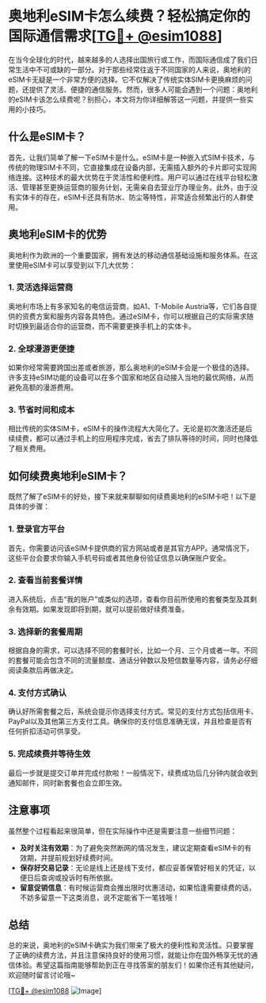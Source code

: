 # 奥地利eSIM卡怎么续费？轻松搞定你的国际通信需求[[TG💪+ @esim1088](https://t.me/s/esim1088)]

在当今全球化的时代，越来越多的人选择出国旅行或工作，而国际通信成了我们日常生活中不可或缺的一部分。对于那些经常往返于不同国家的人来说，奥地利的eSIM卡无疑是一个非常方便的选择。它不仅解决了传统实体SIM卡更换麻烦的问题，还提供了灵活、便捷的通信服务。然而，很多人可能会遇到一个问题：奥地利的eSIM卡该怎么续费呢？别担心，本文将为你详细解答这一问题，并提供一些实用的小技巧。

## 什么是eSIM卡？

首先，让我们简单了解一下eSIM卡是什么。eSIM卡是一种嵌入式SIM卡技术，与传统的物理SIM卡不同，它直接集成在设备内部，无需插入额外的卡片即可实现网络连接。这种技术的最大优势在于灵活性和便利性。用户可以通过在线平台轻松激活、管理甚至更换运营商的服务计划，无需亲自去营业厅办理业务。此外，由于没有实体卡的存在，eSIM卡还具有防水、防尘等特性，非常适合频繁出行的人群使用。

## 奥地利eSIM卡的优势

奥地利作为欧洲的一个重要国家，拥有发达的移动通信基础设施和服务体系。在这里使用eSIM卡可以享受到以下几大优势：

### 1. 灵活选择运营商
奥地利市场上有多家知名的电信运营商，如A1、T-Mobile Austria等，它们各自提供的资费方案和服务内容各具特色。通过eSIM卡，你可以根据自己的实际需求随时切换到最适合你的运营商，而不需要更换手机上的实体卡。

### 2. 全球漫游更便捷
如果你经常需要跨国出差或者旅游，那么奥地利的eSIM卡会是一个极佳的选择。许多支持eSIM功能的设备可以在多个国家和地区自动接入当地的最优网络，从而避免高额的漫游费用。

### 3. 节省时间和成本
相比传统的实体SIM卡，eSIM卡的操作流程大大简化了。无论是初次激活还是后续续费，都可以通过手机上的应用程序完成，省去了排队等待的时间，同时也降低了相关费用。

## 如何续费奥地利eSIM卡？

既然了解了eSIM卡的好处，接下来就来聊聊如何续费奥地利的eSIM卡吧！以下是具体的步骤：

### 1. 登录官方平台
首先，你需要访问该eSIM卡提供商的官方网站或者是其官方APP。通常情况下，这些平台会要求你输入手机号码或者其他身份验证信息以确保账户安全。

### 2. 查看当前套餐详情
进入系统后，点击“我的账户”或类似的选项，查看你目前所使用的套餐类型及其剩余有效期。如果发现即将到期，就可以提前做好续费准备。

### 3. 选择新的套餐周期
根据自身的需求，可以选择不同的套餐时长，比如一个月、三个月或者一年。不同的套餐可能会包含不同的流量额度、通话分钟数以及短信数量等内容，请务必仔细阅读条款后再做决定。

### 4. 支付方式确认
确认好所需套餐之后，系统会提示你选择支付方式。常见的支付方式包括信用卡、PayPal以及其他第三方支付工具。确保你的支付信息准确无误，并且检查是否有任何折扣活动可供享受。

### 5. 完成续费并等待生效
最后一步就是提交订单并完成付款啦！一般情况下，续费成功后几分钟内就会收到通知邮件，同时新套餐也会立即生效。

## 注意事项

虽然整个过程看起来很简单，但在实际操作中还是需要注意一些细节问题：

- **及时关注有效期**：为了避免突然断网的情况发生，建议定期查看eSIM卡的有效期，并提前规划好续费时间。
- **保存好交易记录**：无论是线上还是线下支付，都应妥善保管好相关的凭证，以便日后查询或投诉时有所依据。
- **留意促销信息**：有时候运营商会推出限时优惠活动，如果恰逢需要续费的话，不妨多留意一下这类消息，说不定能省下一笔钱哦！

## 总结

总的来说，奥地利的eSIM卡确实为我们带来了极大的便利性和灵活性。只要掌握了正确的续费方法，并且注意保持良好的使用习惯，就能让你在国外畅享无忧的通信体验。希望这篇指南能够帮助到正在寻找答案的朋友们！如果你还有其他疑问，欢迎随时留言讨论哦~

[[TG💪+ @esim1088](https://t.me/s/esim1088) ![Image](https://i.postimg.cc/4NQfJmqS/Snipaste-2025-05-13-00-14-12.png)]
